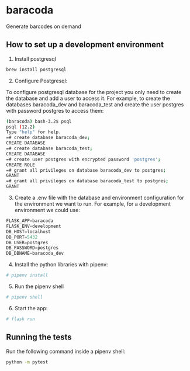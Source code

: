 # baracoda
Generate barcodes on demand

## How to set up a development environment

1. Install postgresql

```bash
brew install postgresql
```

2. Configure Postgresql:

To configure postgresql database for the project you only need to create the database and add a user to access it. For example, to create the databases baracoda_dev and baracoda_test and create the user postgres with password postgres to access them:

```bash
(baracoda) bash-3.2$ psql
psql (12.2)
Type "help" for help.
=# create database baracoda_dev;
CREATE DATABASE
=# create database baracoda_test;
CREATE DATABASE
=# create user postgres with encrypted password 'postgres';
CREATE ROLE
=# grant all privileges on database baracoda_dev to postgres;
GRANT
=# grant all privileges on database baracoda_test to postgres;
GRANT
```

3. Create a .env file with the database and environment configuration for the environment we want to run. For example, for a development environment we could use:

```python
FLASK_APP=baracoda
FLASK_ENV=development
DB_HOST=localhost
DB_PORT=5432
DB_USER=postgres
DB_PASSWORD=postgres
DB_DBNAME=baracoda_dev
```

4. Install the python libraries with pipenv:

```bash
# pipenv install
```

5. Run the pipenv shell

```bash
# pipenv shell
```

6. Start the app:
```bash
# flask run
```

## Running the tests

Run the following command inside a pipenv shell:
```bash
python -m pytest
```